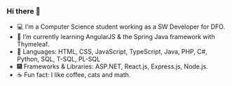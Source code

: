 ### Hi there 👋
- 💻 I’m a Computer Science student working as a SW Developer for DFO.
- 🔎 I’m currently learning AngularJS & the Spring Java framework with Thymeleaf.
- 📖 Languages: HTML, CSS, JavaScript, TypeScript, Java, PHP, C#, Python, SQL, T-SQL, PL-SQL
- 🎆 Frameworks & Libraries: ASP.NET, React.js, Express.js, Node.js.
- ☕ Fun fact: I like coffee, cats and math.
